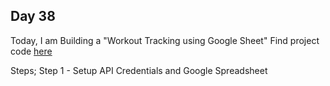## Day 38

Today, I am Building a "Workout Tracking using Google Sheet"
Find project code [here](Day38/day38.py)

Steps;
Step 1 - Setup API Credentials and Google Spreadsheet
